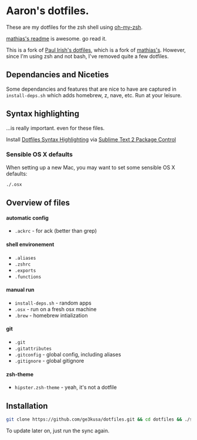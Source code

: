 # Aaron's dotfiles.

These are my dotfiles for the zsh shell using [oh-my-zsh](https://github.com/robbyrussell/oh-my-zsh).

[mathias's readme](https://github.com/mathiasbynens/dotfiles/) is awesome. go read it.

This is a fork of [Paul Irish's dotfiles](https://github.com/paulirish/dotfiles), which is a fork of [mathias's](https://github.com/mathiasbynens/dotfiles/). However, since I'm using zsh and not bash, I've removed quite a few dotfiles.

## Dependancies and Niceties

Some dependancies and features that are nice to have are captured in `install-deps.sh` which adds homebrew, z, nave, etc. Run at your leisure.

## Syntax highlighting

…is really important. even for these files.

Install [Dotfiles Syntax Highlighting](https://github.com/mattbanks/dotfiles-syntax-highlighting-st2) via [Sublime Text 2 Package Control](http://wbond.net/sublime_packages/package_control)


### Sensible OS X defaults

When setting up a new Mac, you may want to set some sensible OS X defaults:

```bash
./.osx
```


## Overview of files

####  automatic config
* `.ackrc` - for ack (better than grep)

#### shell environement
* `.aliases`
* `.zshrc`
* `.exports`
* `.functions`

#### manual run
* `install-deps.sh` - random apps
* `.osx` - run on a fresh osx machine
* `.brew` - homebrew intialization

#### git
* `.git`
* `.gitattributes`
* `.gitconfig` - global config, including aliases
* `.gitignore` - global gitignore

#### zsh-theme
* `hipster.zsh-theme` - yeah, it's not a dotfile

## Installation

```bash
git clone https://github.com/ge3kusa/dotfiles.git && cd dotfiles && ./sync.sh
```

To update later on, just run the sync again.
